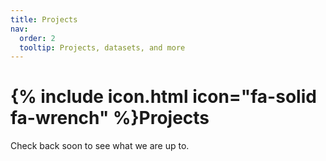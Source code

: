 ```yaml
---
title: Projects
nav:
  order: 2
  tooltip: Projects, datasets, and more
---
```


# {% include icon.html icon="fa-solid fa-wrench" %}Projects

Check back soon to see what we are up to.

